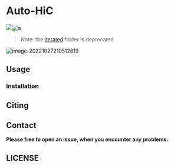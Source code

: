 # Auto-HiC

![](https://img.shields.io/badge/release-v0.8.7-blue)![a](https://img.shields.io/badge/license-MIT-brightgreen)

> Note: the [iterated](https://github.com/Jwindler/AutoHiC/tree/main/iterated) folder is deprecated

![image-20221027210512819](https://swindler-typora.oss-cn-chengdu.aliyuncs.com/typora_imgs/image-20221027210512819.png)



## Usage

### Installation



### 



## Citing

## Contact

**Please free to open an issue, when you encounter any problems.**



## LICENSE





